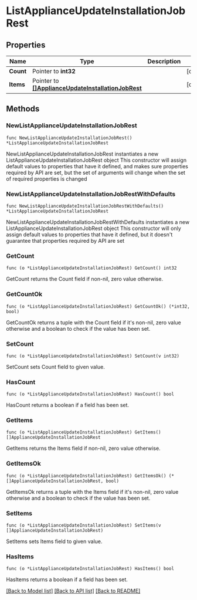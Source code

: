 # ListApplianceUpdateInstallationJobRest

## Properties

Name | Type | Description | Notes
------------ | ------------- | ------------- | -------------
**Count** | Pointer to **int32** |  | [optional] 
**Items** | Pointer to [**[]ApplianceUpdateInstallationJobRest**](ApplianceUpdateInstallationJobRest.md) |  | [optional] 

## Methods

### NewListApplianceUpdateInstallationJobRest

`func NewListApplianceUpdateInstallationJobRest() *ListApplianceUpdateInstallationJobRest`

NewListApplianceUpdateInstallationJobRest instantiates a new ListApplianceUpdateInstallationJobRest object
This constructor will assign default values to properties that have it defined,
and makes sure properties required by API are set, but the set of arguments
will change when the set of required properties is changed

### NewListApplianceUpdateInstallationJobRestWithDefaults

`func NewListApplianceUpdateInstallationJobRestWithDefaults() *ListApplianceUpdateInstallationJobRest`

NewListApplianceUpdateInstallationJobRestWithDefaults instantiates a new ListApplianceUpdateInstallationJobRest object
This constructor will only assign default values to properties that have it defined,
but it doesn't guarantee that properties required by API are set

### GetCount

`func (o *ListApplianceUpdateInstallationJobRest) GetCount() int32`

GetCount returns the Count field if non-nil, zero value otherwise.

### GetCountOk

`func (o *ListApplianceUpdateInstallationJobRest) GetCountOk() (*int32, bool)`

GetCountOk returns a tuple with the Count field if it's non-nil, zero value otherwise
and a boolean to check if the value has been set.

### SetCount

`func (o *ListApplianceUpdateInstallationJobRest) SetCount(v int32)`

SetCount sets Count field to given value.

### HasCount

`func (o *ListApplianceUpdateInstallationJobRest) HasCount() bool`

HasCount returns a boolean if a field has been set.

### GetItems

`func (o *ListApplianceUpdateInstallationJobRest) GetItems() []ApplianceUpdateInstallationJobRest`

GetItems returns the Items field if non-nil, zero value otherwise.

### GetItemsOk

`func (o *ListApplianceUpdateInstallationJobRest) GetItemsOk() (*[]ApplianceUpdateInstallationJobRest, bool)`

GetItemsOk returns a tuple with the Items field if it's non-nil, zero value otherwise
and a boolean to check if the value has been set.

### SetItems

`func (o *ListApplianceUpdateInstallationJobRest) SetItems(v []ApplianceUpdateInstallationJobRest)`

SetItems sets Items field to given value.

### HasItems

`func (o *ListApplianceUpdateInstallationJobRest) HasItems() bool`

HasItems returns a boolean if a field has been set.


[[Back to Model list]](../README.md#documentation-for-models) [[Back to API list]](../README.md#documentation-for-api-endpoints) [[Back to README]](../README.md)


